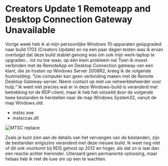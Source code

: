 # Creators Update 1 Remoteapp and Desktop Connection Gateway Unavailable


Vorige week heb ik al mijn persoonlijke Windows 10-apparaten geüpgraded naar build 1703 (Creators Update) en na een paar dagen testen was ik ervan overtuigd dat deze build stabiel genoeg was om ook mijn werk-laptop te upgraden… tot nu toe waar, op één klein probleem na! Toen ik moest verbinden met de RemoteApp en Desktop Connection gateway van een klant, die ze hosten op Windows Server 2008R2, kreeg ik de volgende foutmelding: “Uw computer kan geen verbinding maken met de Remote Desktop Gateway-server. Neem contact op met uw netwerkbeheerder voor hulp.” Ik weet niet precies wat er in deze Windows-build is veranderd met betrekking tot de RDP-client, maar ik heb het omzeild door de volgende twee bestanden te herstellen naar de map Windows System32, vanuit de map Windows.old:

* mstsc.exe
* mstsccax.dll

![MTSC replace](/images/2017/04/MSTSC_replace-300x300.png)

Zoals je kunt zien aan de details van het vervangen van de bestanden, zijn de bestanden enigszins veranderd met deze nieuwe build. Ik weet nog niet of dit ook voorkomt bij RDS gehost op 2012 en hoger, als dat zo is laat dan een reactie achter hieronder. Uiteraard geen permanente oplossing, maar helaas heb ik niet de luxe om op een te wachten.

